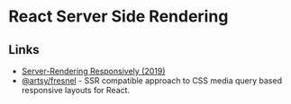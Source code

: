 # React Server Side Rendering

## Links

- [Server-Rendering Responsively (2019)](https://artsy.github.io/blog/2019/05/24/server-rendering-responsively/)
- [@artsy/fresnel](https://github.com/artsy/fresnel) - SSR compatible approach to CSS media query based responsive layouts for React.
